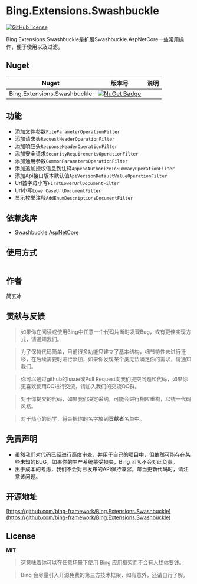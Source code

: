 # Bing.Extensions.Swashbuckle
[![GitHub license](https://img.shields.io/badge/license-MIT-blue.svg)](https://mit-license.org/)

Bing.Extensions.Swashbuckle是扩展Swashbuckle.AspNetCore一些常用操作，便于使用以及过滤。

## Nuget
|Nuget|版本号|说明|
|---|---|---|
|Bing.Extensions.Swashbuckle|[![NuGet Badge](https://buildstats.info/nuget/Bing.Extensions.Swashbuckle?includePreReleases=true)](https://www.nuget.org/packages/Bing.Extensions.Swashbuckle)|

## 功能
- 添加文件参数`FileParameterOperationFilter`
- 添加请求头`RequestHeaderOperationFilter`
- 添加响应头`ResponseHeaderOperationFilter`
- 添加安全请求`SecurityRequirementsOperationFilter`
- 添加通用参数`CommonParametersOperationFilter`
- 添加追加授权信息到注释`AppendAuthorizeToSummaryOperationFilter`
- 添加Api接口版本默认值`ApiVersionDefaultValueOperationFilter`
- Url首字母小写`FirstLowerUrlDocumentFilter`
- Url小写`LowerCaseUrlDocumentFilter`
- 显示枚举注释`AddEnumDescriptionsDocumentFilter`

## 依赖类库
- [Swashbuckle.AspNetCore](https://github.com/domaindrivendev/Swashbuckle.AspNetCore)

## 使用方式
```c#

```

## 作者

简玄冰

## 贡献与反馈

> 如果你在阅读或使用Bing中任意一个代码片断时发现Bug，或有更佳实现方式，请通知我们。

> 为了保持代码简单，目前很多功能只建立了基本结构，细节特性未进行迁移，在后续需要时进行添加，如果你发现某个类无法满足你的需求，请通知我们。

> 你可以通过github的Issue或Pull Request向我们提交问题和代码，如果你更喜欢使用QQ进行交流，请加入我们的交流QQ群。

> 对于你提交的代码，如果我们决定采纳，可能会进行相应重构，以统一代码风格。

> 对于热心的同学，将会把你的名字放到**贡献者**名单中。

## 免责声明
- 虽然我们对代码已经进行高度审查，并用于自己的项目中，但依然可能存在某些未知的BUG，如果你的生产系统蒙受损失，Bing 团队不会对此负责。
- 出于成本的考虑，我们不会对已发布的API保持兼容，每当更新代码时，请注意该问题。

## 开源地址
[https://github.com/bing-framework/Bing.Extensions.Swashbuckle](https://github.com/bing-framework/Bing.Extensions.Swashbuckle)

## License

**MIT**

> 这意味着你可以在任意场景下使用 Bing 应用框架而不会有人找你要钱。

> Bing 会尽量引入开源免费的第三方技术框架，如有意外，还请自行了解。
